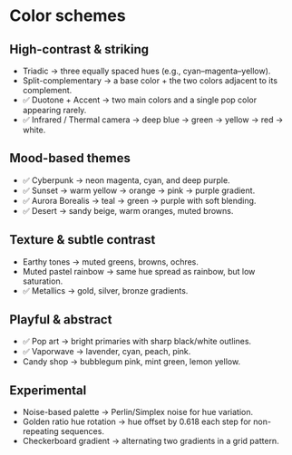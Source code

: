 # Color schemes

## High-contrast & striking

- Triadic → three equally spaced hues (e.g., cyan–magenta–yellow).
- Split-complementary → a base color + the two colors adjacent to its complement.
- ✅ Duotone + Accent → two main colors and a single pop color appearing rarely.
- ✅ Infrared / Thermal camera → deep blue → green → yellow → red → white.

## Mood-based themes

- ✅ Cyberpunk → neon magenta, cyan, and deep purple. 
- ✅ Sunset → warm yellow → orange → pink → purple gradient.
- ✅ Aurora Borealis → teal → green → purple with soft blending.
- ✅ Desert → sandy beige, warm oranges, muted browns.

## Texture & subtle contrast

- Earthy tones → muted greens, browns, ochres.
- Muted pastel rainbow → same hue spread as rainbow, but low saturation.
- ✅ Metallics → gold, silver, bronze gradients.

## Playful & abstract

- ✅ Pop art → bright primaries with sharp black/white outlines.
- ✅ Vaporwave → lavender, cyan, peach, pink.
- Candy shop → bubblegum pink, mint green, lemon yellow.

## Experimental

- Noise-based palette → Perlin/Simplex noise for hue variation.
- Golden ratio hue rotation → hue offset by 0.618 each step for non-repeating sequences.
- Checkerboard gradient → alternating two gradients in a grid pattern.